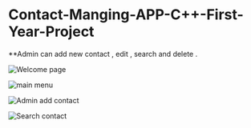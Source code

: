 # Contact-Manging-APP-C++-First-Year-Project

**Admin can add new contact , edit , search and delete .


![Welcome page](https://github.com/jyotibhandari/Contact-Manging-APP-C-First-Year-Project/assets/120203797/d94c6c6f-61b1-4a4e-9d1e-f372274898f4)

![main menu](https://github.com/jyotibhandari/Contact-Manging-APP-C-First-Year-Project/assets/120203797/ab8174a4-de6e-456a-95ea-48745b2072d0)

![Admin add contact](https://github.com/jyotibhandari/Contact-Manging-APP-C-First-Year-Project/assets/120203797/70751f51-898e-425b-bdd2-c10f679f8e4b)


![Search contact](https://github.com/jyotibhandari/Contact-Manging-APP-C-First-Year-Project/assets/120203797/b9061316-20d3-46c3-9dd0-dd8302320227)
